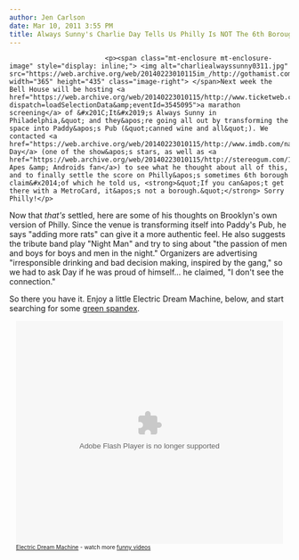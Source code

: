 ```yaml
---
author: Jen Carlson
date: Mar 10, 2011 3:55 PM
title: Always Sunny's Charlie Day Tells Us Philly Is NOT The 6th Borough
---
```



                            
                            
                            
                            <p><span class="mt-enclosure mt-enclosure-image" style="display: inline;"> <img alt="charliealwayssunny0311.jpg" src="https://web.archive.org/web/20140223010115im_/http://gothamist.com/attachments/arts_jen/charliealwayssunny0311.jpg" width="365" height="435" class="image-right"> </span>Next week the Bell House will be hosting <a href="https://web.archive.org/web/20140223010115/http://www.ticketweb.com/t3/sale/SaleEventDetail?dispatch=loadSelectionData&amp;eventId=3545095">a marathon screening</a> of &#x201C;It&#x2019;s Always Sunny in Philadelphia,&quot; and they&apos;re going all out by transforming the space into Paddy&apos;s Pub (&quot;canned wine and all&quot;). We contacted <a href="https://web.archive.org/web/20140223010115/http://www.imdb.com/name/nm0206359/">Charlie Day</a> (one of the show&apos;s stars, as well as <a href="https://web.archive.org/web/20140223010115/http://stereogum.com/103881/apes_androids_golden_prize_video_unveiled_months_a/mp3/">an Apes &amp; Androids fan</a>) to see what he thought about all of this, and to finally settle the score on Philly&apos;s sometimes 6th borough claim&#x2014;of which he told us, <strong>&quot;If you can&apos;t get there with a MetroCard, it&apos;s not a borough.&quot;</strong> Sorry Philly!</p>

<p>Now that <em>that&apos;s</em> settled, here are some of his thoughts on Brooklyn&apos;s own version of Philly. Since the venue is transforming itself into Paddy&apos;s Pub, he says &quot;adding more rats&quot; can give it a more authentic feel. He also suggests the tribute band play &quot;Night Man&quot; and try to sing about &quot;the passion of men and boys for boys and men in the night.&quot; Organizers are advertising &quot;irresponsible drinking and bad decision making, inspired by the gang,&quot; so we had to ask Day if he was proud of himself... he claimed, &quot;I don&apos;t see the connection.&quot;</p>

<p>So there you have it. Enjoy a little Electric Dream Machine, below, and start searching for some <a href="https://web.archive.org/web/20140223010115/http://www.funnyordie.com/videos/7b456ff000/green-man-from-velcrocity?playlist=228852">green spandex</a>.</p>

<center><object width="480" height="400" classid="clsid:d27cdb6e-ae6d-11cf-96b8-444553540000" id="ordie_player_8e6daaba57"><param name="movie" value="http://player.ordienetworks.com/flash/fodplayer.swf"><param name="flashvars" value="key=8e6daaba57"><param name="allowfullscreen" value="true"><param name="allowscriptaccess" value="always"><embed width="480" height="400" flashvars="key=8e6daaba57" allowfullscreen="true" allowscriptaccess="always" quality="high" src="https://web.archive.org/web/20140223010115oe_/http://player.ordienetworks.com/flash/fodplayer.swf" name="ordie_player_8e6daaba57" type="application/x-shockwave-flash"></object><div style="text-align:left;font-size:x-small;margin-top:0;width:480px;"><a href="https://web.archive.org/web/20140223010115/http://www.funnyordie.com/videos/8e6daaba57/electric-dream-machine-from-velcrocity" title="from velcrocity">Electric Dream Machine</a> - watch more <a href="https://web.archive.org/web/20140223010115/http://www.funnyordie.com/" title="on Funny or Die">funny videos</a></div></center>
                            
                            
                            